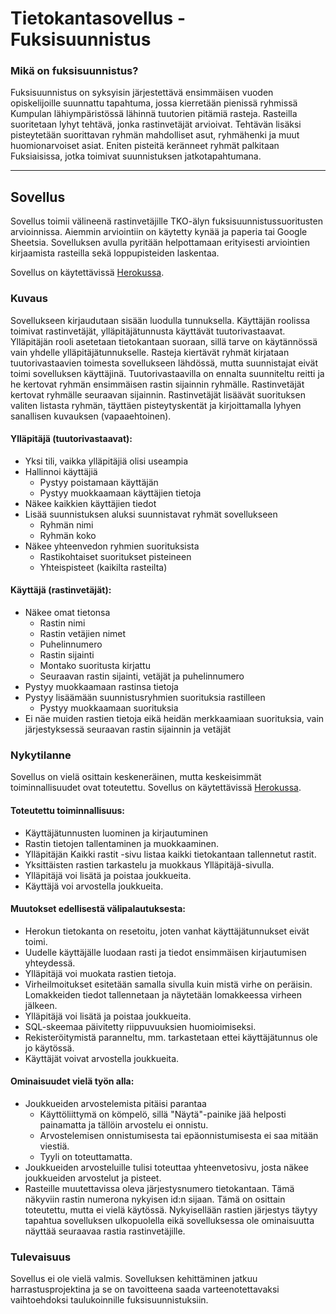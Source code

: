 Tietokantasovellus - Fuksisuunnistus
====================================

### Mikä on fuksisuunnistus?
Fuksisuunnistus on syksyisin järjestettävä ensimmäisen vuoden opiskelijoille suunnattu tapahtuma, jossa kierretään pienissä ryhmissä Kumpulan lähiympäristössä lähinnä tuutorien pitämiä rasteja. Rasteilla suoritetaan lyhyt tehtävä, jonka rastinvetäjät arvioivat. Tehtävän lisäksi pisteytetään suorittavan ryhmän mahdolliset asut, ryhmähenki ja muut huomionarvoiset asiat. Eniten pisteitä keränneet ryhmät palkitaan Fuksiaisissa, jotka toimivat suunnistuksen jatkotapahtumana. 

---
Sovellus
--------
Sovellus toimii välineenä rastinvetäjille TKO-älyn fuksisuunnistussuoritusten arvioinnissa. Aiemmin arviointiin on käytetty kynää ja paperia tai Google Sheetsia. Sovelluksen avulla pyritään helpottamaan erityisesti arviointien kirjaamista rasteilla sekä loppupisteiden laskentaa.

Sovellus on käytettävissä [Herokussa](https://fuksisuunnistus.herokuapp.com/).

### Kuvaus
Sovellukseen kirjaudutaan sisään luodulla tunnuksella. Käyttäjän roolissa toimivat rastinvetäjät, ylläpitäjätunnusta käyttävät tuutorivastaavat. Ylläpitäjän rooli asetetaan tietokantaan suoraan, sillä tarve on käytännössä vain yhdelle ylläpitäjätunnukselle. Rasteja kiertävät ryhmät kirjataan tuutorivastaavien toimesta sovellukseen lähdössä, mutta suunnistajat eivät toimi sovelluksen käyttäjinä. Tuutorivastaavilla on ennalta suunniteltu reitti ja he kertovat ryhmän ensimmäisen rastin sijainnin ryhmälle. Rastinvetäjät kertovat ryhmälle seuraavan sijainnin. Rastinvetäjät lisäävät suorituksen valiten listasta ryhmän, täyttäen pisteytyskentät ja kirjoittamalla lyhyen sanallisen kuvauksen (vapaaehtoinen).

#### Ylläpitäjä (tuutorivastaavat):
* Yksi tili, vaikka ylläpitäjiä olisi useampia
* Hallinnoi käyttäjiä
  * Pystyy poistamaan käyttäjän
  * Pystyy muokkaamaan käyttäjien tietoja
* Näkee kaikkien käyttäjien tiedot
* Lisää suunnistuksen aluksi suunnistavat ryhmät sovellukseen
  * Ryhmän nimi
  * Ryhmän koko
* Näkee yhteenvedon ryhmien suorituksista
  * Rastikohtaiset suoritukset pisteineen
  * Yhteispisteet (kaikilta rasteilta)

#### Käyttäjä (rastinvetäjät):
* Näkee omat tietonsa
  * Rastin nimi
  * Rastin vetäjien nimet
  * Puhelinnumero
  * Rastin sijainti
  * Montako suoritusta kirjattu
  * Seuraavan rastin sijainti, vetäjät ja puhelinnumero
* Pystyy muokkaamaan rastinsa tietoja
* Pystyy lisäämään suunnistusryhmien suorituksia rastilleen
  * Pystyy muokkaamaan suorituksia
* Ei näe muiden rastien tietoja eikä heidän merkkaamiaan suorituksia, vain järjestyksessä seuraavan rastin sijainnin ja vetäjät

### Nykytilanne
Sovellus on vielä osittain keskeneräinen, mutta keskeisimmät toiminnallisuudet ovat toteutettu. Sovellus on käytettävissä [Herokussa](https://fuksisuunnistus.herokuapp.com/).

#### Toteutettu toiminnallisuus:
* Käyttäjätunnusten luominen ja kirjautuminen
* Rastin tietojen tallentaminen ja muokkaaminen.
* Ylläpitäjän Kaikki rastit -sivu listaa kaikki tietokantaan tallennetut rastit.
* Yksittäisten rastien tarkastelu ja muokkaus Ylläpitäjä-sivulla.
* Ylläpitäjä voi lisätä ja poistaa joukkueita.
* Käyttäjä voi arvostella joukkueita.

#### Muutokset edellisestä välipalautuksesta:
* Herokun tietokanta on resetoitu, joten vanhat käyttäjätunnukset eivät toimi.
* Uudelle käyttäjälle luodaan rasti ja tiedot ensimmäisen kirjautumisen yhteydessä.
* Ylläpitäjä voi muokata rastien tietoja.
* Virheilmoitukset esitetään samalla sivulla kuin mistä virhe on peräisin. Lomakkeiden tiedot tallennetaan ja näytetään lomakkeessa virheen jälkeen.
* Ylläpitäjä voi lisätä ja poistaa joukkueita.
* SQL-skeemaa päivitetty riippuvuuksien huomioimiseksi.
* Rekisteröitymistä paranneltu, mm. tarkastetaan ettei käyttäjätunnus ole jo käytössä.
* Käyttäjät voivat arvostella joukkueita.

#### Ominaisuudet vielä työn alla:
* Joukkueiden arvostelemista pitäisi parantaa
  * Käyttöliittymä on kömpelö, sillä "Näytä"-painike jää helposti painamatta ja tällöin arvostelu ei onnistu.
  * Arvostelemisen onnistumisesta tai epäonnistumisesta ei saa mitään viestiä.
  * Tyyli on toteuttamatta.
* Joukkueiden arvosteluille tulisi toteuttaa yhteenvetosivu, josta näkee joukkueiden arvostelut ja pisteet.
* Rasteille muutettavissa oleva järjestysnumero tietokantaan. Tämä näkyviin rastin numerona nykyisen id:n sijaan. Tämä on osittain toteutettu, mutta ei vielä käytössä. Nykyisellään rastien järjestys täytyy tapahtua sovelluksen ulkopuolella eikä sovelluksessa ole ominaisuutta näyttää seuraavaa rastia rastinvetäjille.

### Tulevaisuus
Sovellus ei ole vielä valmis. Sovelluksen kehittäminen jatkuu harrastusprojektina ja se on tavoitteena saada varteenotettavaksi vaihtoehdoksi taulukoinnille fuksisuunnistuksiin.
